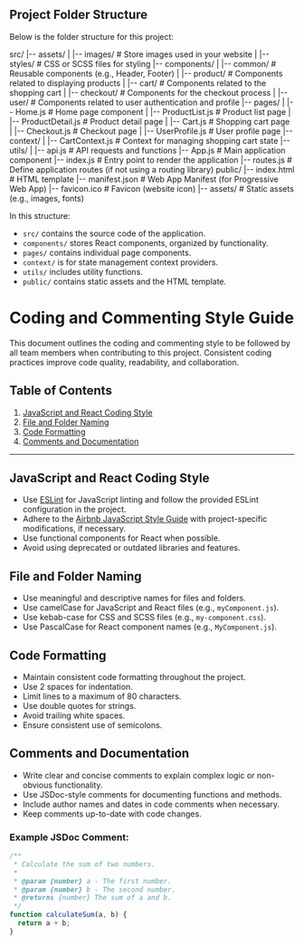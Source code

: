 ## Project Folder Structure

Below is the folder structure for this project:

src/
|-- assets/
|   |-- images/               # Store images used in your website
|   |-- styles/               # CSS or SCSS files for styling
|-- components/
|   |-- common/               # Reusable components (e.g., Header, Footer)
|   |-- product/              # Components related to displaying products
|   |-- cart/                 # Components related to the shopping cart
|   |-- checkout/             # Components for the checkout process
|   |-- user/                 # Components related to user authentication and profile
|-- pages/
|   |-- Home.js               # Home page component
|   |-- ProductList.js        # Product list page
|   |-- ProductDetail.js      # Product detail page
|   |-- Cart.js               # Shopping cart page
|   |-- Checkout.js           # Checkout page
|   |-- UserProfile.js        # User profile page
|-- context/
|   |-- CartContext.js        # Context for managing shopping cart state
|-- utils/
|   |-- api.js                # API requests and functions
|-- App.js                    # Main application component
|-- index.js                  # Entry point to render the application
|-- routes.js                 # Define application routes (if not using a routing library)
public/
|-- index.html                # HTML template
|-- manifest.json             # Web App Manifest (for Progressive Web App)
|-- favicon.ico               # Favicon (website icon)
|-- assets/                   # Static assets (e.g., images, fonts)

In this structure:
- `src/` contains the source code of the application.
- `components/` stores React components, organized by functionality.
- `pages/` contains individual page components.
- `context/` is for state management context providers.
- `utils/` includes utility functions.
- `public/` contains static assets and the HTML template.


# Coding and Commenting Style Guide

This document outlines the coding and commenting style to be followed by all team members when contributing to this project. Consistent coding practices improve code quality, readability, and collaboration.

## Table of Contents

1. [JavaScript and React Coding Style](#javascript-and-react-coding-style)
2. [File and Folder Naming](#file-and-folder-naming)
3. [Code Formatting](#code-formatting)
4. [Comments and Documentation](#comments-and-documentation)

---

## JavaScript and React Coding Style

- Use [ESLint](https://eslint.org/) for JavaScript linting and follow the provided ESLint configuration in the project.
- Adhere to the [Airbnb JavaScript Style Guide](https://github.com/airbnb/javascript) with project-specific modifications, if necessary.
- Use functional components for React when possible.
- Avoid using deprecated or outdated libraries and features.

## File and Folder Naming

- Use meaningful and descriptive names for files and folders.
- Use camelCase for JavaScript and React files (e.g., `myComponent.js`).
- Use kebab-case for CSS and SCSS files (e.g., `my-component.css`).
- Use PascalCase for React component names (e.g., `MyComponent.js`).

## Code Formatting

- Maintain consistent code formatting throughout the project.
- Use 2 spaces for indentation.
- Limit lines to a maximum of 80 characters.
- Use double quotes for strings.
- Avoid trailing white spaces.
- Ensure consistent use of semicolons.

## Comments and Documentation

- Write clear and concise comments to explain complex logic or non-obvious functionality.
- Use JSDoc-style comments for documenting functions and methods.
- Include author names and dates in code comments when necessary.
- Keep comments up-to-date with code changes.

### Example JSDoc Comment:

```javascript
/**
 * Calculate the sum of two numbers.
 *
 * @param {number} a - The first number.
 * @param {number} b - The second number.
 * @returns {number} The sum of a and b.
 */
function calculateSum(a, b) {
  return a + b;
}

